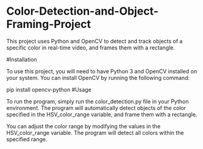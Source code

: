# Color-Detection-and-Object-Framing-Project
This project uses Python and OpenCV to detect and track objects of a specific color in real-time video, and frames them with a rectangle.

#Installation

To use this project, you will need to have Python 3 and OpenCV installed on your system. You can install OpenCV by running the following command:


pip install opencv-python
#Usage

To run the program, simply run the color_detection.py file in your Python environment. The program will automatically detect objects of the color specified in the HSV_color_range variable, and frame them with a rectangle.

You can adjust the color range by modifying the values in the HSV_color_range variable. The program will detect all colors within the specified range.

